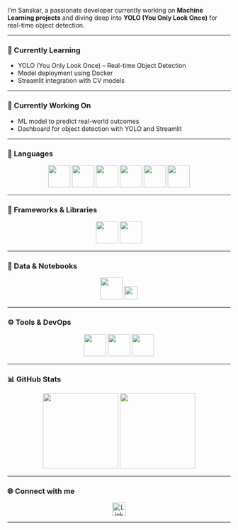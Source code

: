 
I'm Sanskar, a passionate developer currently working on **Machine Learning projects** and diving deep into **YOLO (You Only Look Once)** for real-time object detection.

---

### 🌱 Currently Learning

- YOLO (You Only Look Once) – Real-time Object Detection  
- Model deployment using Docker  
- Streamlit integration with CV models

---
### 🔭 Currently Working On

- ML model to predict real-world outcomes  
- Dashboard for object detection with YOLO and Streamlit  

---






### 🚀 Languages

<div align="center">
  <img src="https://skillicons.dev/icons?i=java" height="50" />
  <img src="https://skillicons.dev/icons?i=c" height="50" />
  <img src="https://skillicons.dev/icons?i=py" height="50" />
  <img src="https://skillicons.dev/icons?i=html" height="50" />
  <img src="https://skillicons.dev/icons?i=css" height="50" />
  <img src="https://skillicons.dev/icons?i=js" height="50" />
</div>

---

### 🧰 Frameworks & Libraries

<div align="center">
  <img src="https://skillicons.dev/icons?i=flask" height="50" />
  <img src="https://skillicons.dev/icons?i=sklearn" height="50" />
  
</div>

---

### 📘 Data & Notebooks

<div align="center">
  <img src="https://skillicons.dev/icons?i=jupyter" height="50" />
  <img src="https://img.shields.io/badge/Data%20Science-Important-informational?style=for-the-badge&logo=databricks" height="30" />
</div>

---

### ⚙️ Tools & DevOps

<div align="center">
  <img src="https://skillicons.dev/icons?i=git" height="50" />
  <img src="https://skillicons.dev/icons?i=docker" height="50" />
  <img src="https://skillicons.dev/icons?i=aws" height="50" />
</div>

---



### 📊 GitHub Stats

<div align="center">
  <img src="https://github-readme-stats.vercel.app/api?username=sans-creator&theme=dracula&show_icons=true&hide_border=false" height="170" />
  <img src="https://github-readme-stats.vercel.app/api/top-langs/?username=sans-creator&layout=compact&theme=dracula&hide_border=false" height="170" />
</div>

---
### 🌐 Connect with me

<div align="center">
  <a href="https://www.linkedin.com/in/sanskar-jaiswal-b49a90352/" target="_blank">
    <img src="https://img.shields.io/static/v1?message=LinkedIn&logo=linkedin&label=&color=0077B5&logoColor=white&labelColor=&style=for-the-badge" height="30" alt="LinkedIn Badge"/>
  </a>
</div>

---

